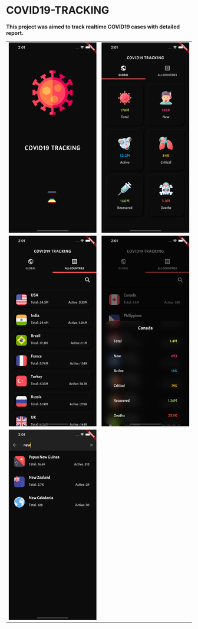 # COVID19-TRACKING
<strong>This project was aimed to track realtime COVID19 cases with detailed report.</strong>
<table>  
  <tr>
    <td><img src="Screenshots/1.png"></td>
    <td><img src="Screenshots/2.png"></td>
  </tr>
   <tr>
    <td><img src="Screenshots/3.png"></td>
    <td><img src="Screenshots/4.png"></td>
  </tr>
  <tr>
    <td><img src="Screenshots/5.png"></td>
  </tr>
 </table>
